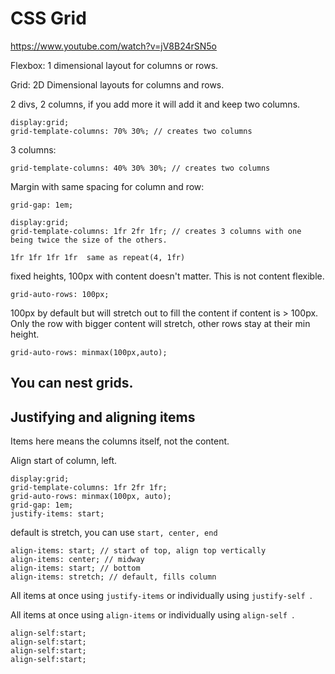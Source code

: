 
# CSS Grid
https://www.youtube.com/watch?v=jV8B24rSN5o

Flexbox: 1 dimensional layout for columns or rows.

Grid: 2D Dimensional layouts for columns and rows.

2 divs, 2 columns, if you add more it will add it and keep two columns.
```
display:grid;
grid-template-columns: 70% 30%; // creates two columns
```

3 columns:
```
grid-template-columns: 40% 30% 30%; // creates two columns
```

Margin with same spacing for column and row:
```
grid-gap: 1em;
```

```
display:grid;
grid-template-columns: 1fr 2fr 1fr; // creates 3 columns with one being twice the size of the others.
```

```
1fr 1fr 1fr 1fr  same as repeat(4, 1fr)
```

fixed heights, 100px with content doesn't matter. This is not content flexible.
```
grid-auto-rows: 100px;
```

100px by default but will stretch out to fill the content if content is > 100px. Only the row with bigger content will stretch, other rows stay at their min height.

```
grid-auto-rows: minmax(100px,auto);
```

## You can nest grids.
## Justifying and aligning items

Items here means the columns itself, not the content.

Align start of column, left.
```
display:grid;
grid-template-columns: 1fr 2fr 1fr;
grid-auto-rows: minmax(100px, auto);
grid-gap: 1em;
justify-items: start;
```


 default is stretch, you can use ```start, center, end```

```
align-items: start; // start of top, align top vertically
align-items: center; // midway
align-items: start; // bottom
align-items: stretch; // default, fills column
```

All items at once  using ```justify-items``` or individually using ```justify-self ```.

All items at once using ```align-items``` or individually using ```align-self ```.

```
align-self:start;
align-self:start;
align-self:start;
align-self:start;
```

```
```
